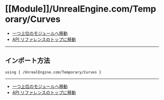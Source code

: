 # [[Module]]/UnrealEngine.com/Temporary/Curves

- [一つ上位のモジュールへ移動](../main.md)
- [API リファレンスのトップに移動](../../../main.md)

---

## インポート方法

```verse
using { /UnrealEngine.com/Temporary/Curves }
```

---

- [一つ上位のモジュールへ移動](../main.md)
- [API リファレンスのトップに移動](../../../main.md)
